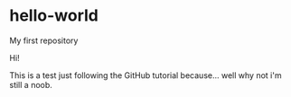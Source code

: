 # hello-world

My first repository

Hi!

This is a test just following the GitHub tutorial because... well why not i'm still a noob.
